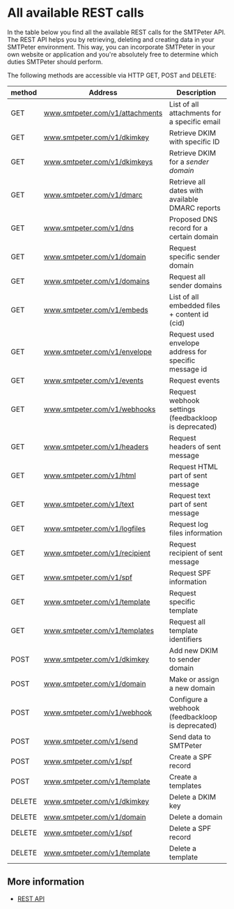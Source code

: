 # All available REST calls

In the table below you find all the available REST calls for the SMTPeter API.
The REST API helps you by retrieving, deleting and creating data in your
SMTPeter environment. This way, you can incorporate SMTPeter in your own
website or application and you're absolutely free to determine which duties 
SMTPeter should perform.

The following methods are accessible via HTTP GET, POST and DELETE:

| method         | Address                              | Description                                            |
|----------------|--------------------------------------|--------------------------------------------------------|
| GET            | www.smtpeter.com/v1/attachments      | List of all attachments for a specific email           |
| GET            | www.smtpeter.com/v1/dkimkey          | Retrieve DKIM with specific ID                         |
| GET            | www.smtpeter.com/v1/dkimkeys         | Retrieve DKIM for a *sender domain*                    |
| GET            | www.smtpeter.com/v1/dmarc            | Retrieve all dates with available DMARC reports        |
| GET            | www.smtpeter.com/v1/dns              | Proposed DNS record for a certain domain               |
| GET            | www.smtpeter.com/v1/domain           | Request specific sender domain                         |
| GET            | www.smtpeter.com/v1/domains          | Request all sender domains                       |
| GET            | www.smtpeter.com/v1/embeds           | List of all embedded files + content id (cid)          |
| GET            | www.smtpeter.com/v1/envelope         | Request used envelope address for specific message id  |
| GET            | www.smtpeter.com/v1/events           | Request events                                         |
| GET            | www.smtpeter.com/v1/webhooks         | Request webhook settings (feedbackloop is deprecated)  |
| GET            | www.smtpeter.com/v1/headers          | Request headers of sent message                        |
| GET            | www.smtpeter.com/v1/html             | Request HTML part of sent message                      |
| GET            | www.smtpeter.com/v1/text             | Request text part of sent message                      |
| GET            | www.smtpeter.com/v1/logfiles         | Request log files information                          |
| GET            | www.smtpeter.com/v1/recipient        | Request recipient of sent message                      |
| GET            | www.smtpeter.com/v1/spf              | Request SPF information                                |
| GET            | www.smtpeter.com/v1/template         | Request specific template                              |
| GET            | www.smtpeter.com/v1/templates        | Request all template identifiers                       |
| POST           | www.smtpeter.com/v1/dkimkey          | Add new DKIM to sender domain                          |
| POST           | www.smtpeter.com/v1/domain           | Make or assign a new domain                            |
| POST           | www.smtpeter.com/v1/webhook          | Configure a webhook (feedbackloop is deprecated)       |
| POST           | www.smtpeter.com/v1/send             | Send data to SMTPeter                                  |
| POST           | www.smtpeter.com/v1/spf              | Create a SPF record                                    |
| POST           | www.smtpeter.com/v1/template         | Create a templates                                     |
| DELETE         | www.smtpeter.com/v1/dkimkey          | Delete a DKIM key                                      |
| DELETE         | www.smtpeter.com/v1/domain           | Delete a domain                                        |
| DELETE         | www.smtpeter.com/v1/spf              | Delete a SPF record                                    |
| DELETE         | www.smtpeter.com/v1/template         | Delete a template                                      |

## More information

* [REST API](./rest-api)
